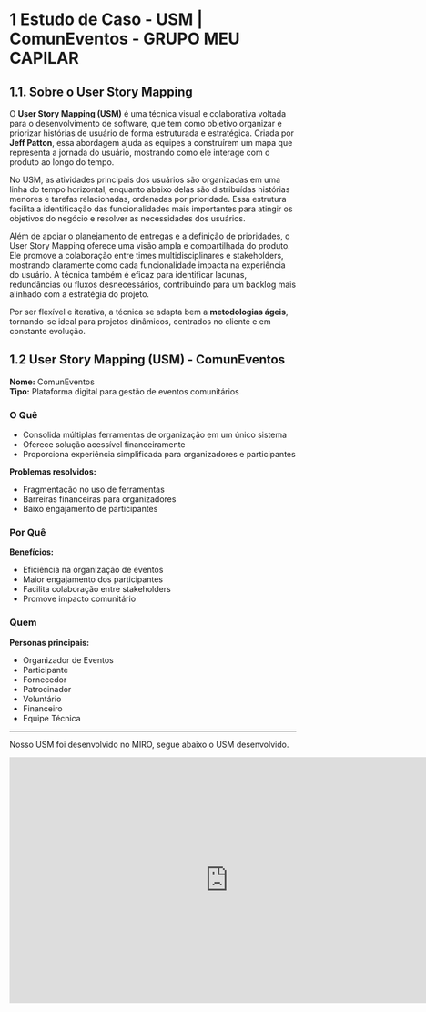 # 1 Estudo de Caso - USM | ComunEventos - GRUPO MEU CAPILAR 

## 1.1. Sobre o User Story Mapping

O **User Story Mapping (USM)** é uma técnica visual e colaborativa voltada para o desenvolvimento de software, que tem como objetivo organizar e priorizar histórias de usuário de forma estruturada e estratégica. Criada por **Jeff Patton**, essa abordagem ajuda as equipes a construírem um mapa que representa a jornada do usuário, mostrando como ele interage com o produto ao longo do tempo.

No USM, as atividades principais dos usuários são organizadas em uma linha do tempo horizontal, enquanto abaixo delas são distribuídas histórias menores e tarefas relacionadas, ordenadas por prioridade. Essa estrutura facilita a identificação das funcionalidades mais importantes para atingir os objetivos do negócio e resolver as necessidades dos usuários.

Além de apoiar o planejamento de entregas e a definição de prioridades, o User Story Mapping oferece uma visão ampla e compartilhada do produto. Ele promove a colaboração entre times multidisciplinares e stakeholders, mostrando claramente como cada funcionalidade impacta na experiência do usuário. A técnica também é eficaz para identificar lacunas, redundâncias ou fluxos desnecessários, contribuindo para um backlog mais alinhado com a estratégia do projeto.

Por ser flexível e iterativa, a técnica se adapta bem a **metodologias ágeis**, tornando-se ideal para projetos dinâmicos, centrados no cliente e em constante evolução.
## 1.2 User Story Mapping (USM) - ComunEventos

**Nome:** ComunEventos  
**Tipo:** Plataforma digital para gestão de eventos comunitários  

### O Quê
- Consolida múltiplas ferramentas de organização em um único sistema
- Oferece solução acessível financeiramente
- Proporciona experiência simplificada para organizadores e participantes

**Problemas resolvidos:**
- Fragmentação no uso de ferramentas
- Barreiras financeiras para organizadores
- Baixo engajamento de participantes

### Por Quê
**Benefícios:**

- Eficiência na organização de eventos
- Maior engajamento dos participantes
- Facilita colaboração entre stakeholders
- Promove impacto comunitário

### Quem
**Personas principais:**

- Organizador de Eventos
- Participante
- Fornecedor 
- Patrocinador
- Voluntário
- Financeiro
- Equipe Técnica

---

Nosso USM foi desenvolvido no MIRO, segue abaixo o USM desenvolvido.

<iframe width="768" height="432" src="https://miro.com/app/live-embed/uXjVInpRXOE=/?embedMode=view_only_without_ui&moveToViewport=5932%2C-2025%2C10546%2C5284&embedId=784700562075" frameborder="0" scrolling="no" allow="fullscreen; clipboard-read; clipboard-write" allowfullscreen></iframe>